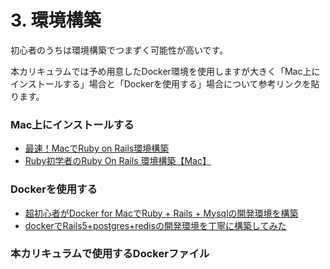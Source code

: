 # 3. 環境構築

初心者のうちは環境構築でつまずく可能性が高いです。

本カリキュラムでは予め用意したDocker環境を使用しますが大きく「Mac上にインストールする」場合と「Dockerを使用する」場合について参考リンクを貼ります。

### Mac上にインストールする

- [最速！MacでRuby on Rails環境構築](https://qiita.com/narikei/items/cd029911597cdc71c516)
- [Ruby初学者のRuby On Rails 環境構築【Mac】](https://qiita.com/TAByasu/items/47c6cfbeeafad39eda07)

### Dockerを使用する

- [超初心者がDocker for MacでRuby + Rails + Mysqlの開発環境を構築](https://qiita.com/orangeboy/items/668dea05722706a11874)
- [dockerでRails5+postgres+redisの開発環境を丁寧に構築してみた](https://qiita.com/pokohide/items/7397b92a188da841b435)

### 本カリキュラムで使用するDockerファイル

<script src="https://gist.github.com/TakuyaHarayama/392b932cb9f90bd5c2539fc46a8815d5.js"></script>